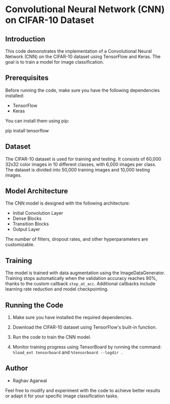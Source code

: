 # Convolutional Neural Network (CNN) on CIFAR-10 Dataset

## Introduction

This code demonstrates the implementation of a Convolutional Neural Network (CNN) on the CIFAR-10 dataset using TensorFlow and Keras. The goal is to train a model for image classification.

## Prerequisites

Before running the code, make sure you have the following dependencies installed:

- TensorFlow
- Keras

You can install them using pip:

pip install tensorflow


## Dataset

The CIFAR-10 dataset is used for training and testing. It consists of 60,000 32x32 color images in 10 different classes, with 6,000 images per class. The dataset is divided into 50,000 training images and 10,000 testing images.

## Model Architecture

The CNN model is designed with the following architecture:

- Initial Convolution Layer
- Dense Blocks
- Transition Blocks
- Output Layer

The number of filters, dropout rates, and other hyperparameters are customizable.

## Training

The model is trained with data augmentation using the ImageDataGenerator. Training stops automatically when the validation accuracy reaches 90%, thanks to the custom callback `stop_at_acc`. Additional callbacks include learning rate reduction and model checkpointing.

## Running the Code

1. Make sure you have installed the required dependencies.

2. Download the CIFAR-10 dataset using TensorFlow's built-in function.

3. Run the code to train the CNN model.

4. Monitor training progress using TensorBoard by running the command: `%load_ext tensorboard` and `%tensorboard --logdir .`

## Author

- Raghav Agarwal

Feel free to modify and experiment with the code to achieve better results or adapt it for your specific image classification tasks.
